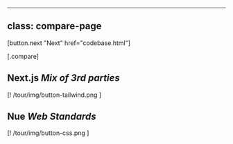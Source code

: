 
---
class: compare-page
---

[button.next "Next" href="codebase.html"]

[.compare]
  ## Next.js *Mix of 3rd parties*

  [! /tour/img/button-tailwind.png ]

  ## Nue *Web Standards*

  [! /tour/img/button-css.png ]
